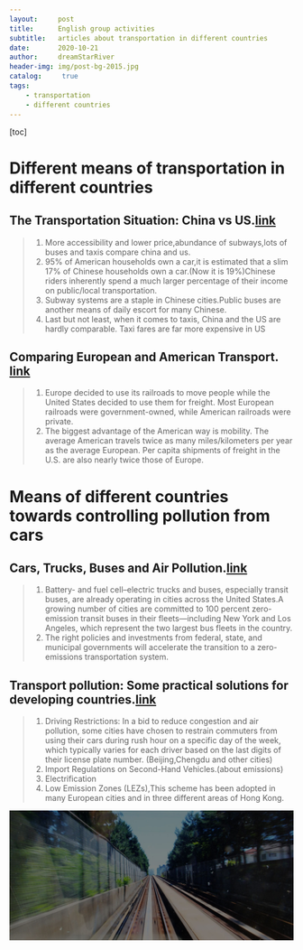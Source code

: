 ```yaml
---
layout:     post
title:      English group activities
subtitle:   articles about transportation in different countries
date:       2020-10-21
author:     dreamStarRiver
header-img: img/post-bg-2015.jpg
catalog: 	 true
tags:
    - transportation 
    - different countries
---
```


[toc]

# Different means of transportation in different countries

## The Transportation Situation: China vs US.[link](https://en.ojisu.com/news/news/index&node_id=175)

> 1. More  accessibility and lower price,abundance of subways,lots of buses and taxis compare china and us. 
> 2. 95% of American households own a car,it is estimated that a slim 17% of Chinese households own a car.(Now it is 19%)Chinese riders inherently spend a much larger percentage of their income on public/local transportation. 
> 3. Subway systems are a staple in Chinese cities.Public buses are another means of daily escort for many Chinese. 
> 4. Last but not least, when it comes to taxis, China and the US are hardly comparable. Taxi    fares are far more expensive in US

## Comparing European and American Transport. [link](http://ti.org/antiplanner/?p=11847)

> 1.  Europe decided to use its railroads to move people while the United States decided to use them for freight. Most European railroads were government-owned, while American railroads were private.
> 2. The biggest advantage of the American way is mobility. The average American travels twice as many miles/kilometers per year as the average European. Per capita shipments of freight in the U.S. are also nearly twice those of Europe. 



#  Means of different countries towards controlling pollution from cars

## Cars, Trucks, Buses and Air Pollution.[link](https://www.ucsusa.org/resources/cars-trucks-buses-and-air-pollution)

> 1. Battery- and fuel cell–electric trucks and buses, especially transit buses, are already operating in cities across the United States.A growing number of cities are committed to 100 percent zero-emission transit buses in their fleets—including New York and Los Angeles, which represent the two largest bus fleets in the country.
> 2. The right policies and investments from federal, state, and municipal governments will accelerate the transition to a zero-emissions transportation system. 

## Transport pollution: Some practical solutions for developing countries.[link](https://blogs.worldbank.org/transport/transport-pollution-some-practical-solutions-developing-countries)

> 1. Driving Restrictions: In a bid to reduce congestion and air pollution, some cities have chosen to restrain commuters from using their cars during rush hour on a specific day of the week, which typically varies for each driver based on the last digits of their license plate number. (Beijing,Chengdu and other cities)
> 2. Import Regulations on Second-Hand Vehicles.(about emissions)
> 3. Electrification
> 4. Low Emission Zones (LEZs),This scheme has been adopted in many European cities and in three different areas of Hong Kong. 

![img](../img/post-bg-2015.jpg)

